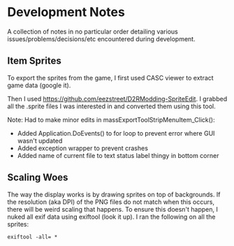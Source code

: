 # Development Notes

A collection of notes in no particular order detailing various issues/problems/decisions/etc encountered during development.

## Item Sprites

To export the sprites from the game, I first used CASC viewer to extract game data (google it).

Then I used https://github.com/eezstreet/D2RModding-SpriteEdit.  I grabbed all the .sprite files I was interested in and converted them using this tool.

Note: Had to make minor edits in massExportToolStripMenuItem_Click():
* Added Application.DoEvents() to for loop to prevent error where GUI wasn't updated
* Added exception wrapper to prevent crashes
* Added name of current file to text status label thingy in bottom corner

## Scaling Woes

The way the display works is by drawing sprites on top of backgrounds.  If the resolution (aka DPI) of the PNG files do not match when this occurs, there will be weird scaling that happens.  To ensure this doesn't happen, I nuked all exif data using exiftool (look it up).  I ran the following on all the sprites:

    exiftool -all= *
